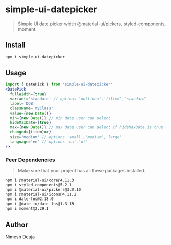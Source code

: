 # simple-ui-datepicker

> Simple UI date picker width @material-ui/pickers, styled-components, moment.

## Install

```bash
npm i simple-ui-datepicker
```

## Usage

```jsx
import { DatePick } from 'simple-ui-datepicker'
<DatePick
  fullWidth={true}
  variant='standard' // options 'outlined','filled','standard'
  label='DOB'
  className='myClass'
  value={new Date()}
  min={new Date()} // min date user can select
  hideMaxDate={true}
  max={new Date()} // max date user can select if hideMaxDate is true
  changed={(item)=>}
  size='medium' // options 'small','medium','large'
  language='en' // options 'en','pt'
/>
```

### Peer Dependencies

> Make sure that your project has all these packages installed.

```bash
npm i @material-ui/core@4.11.3
npm i styled-components@5.2.1
npm i @material-ui/pickers@3.2.10
npm i @material-ui/icons@4.11.2
npm i date-fns@2.18.0
npm i @date-io/date-fns@1.3.13
npm i moment@2.29.1
```

## Author

Nimesh Deuja
